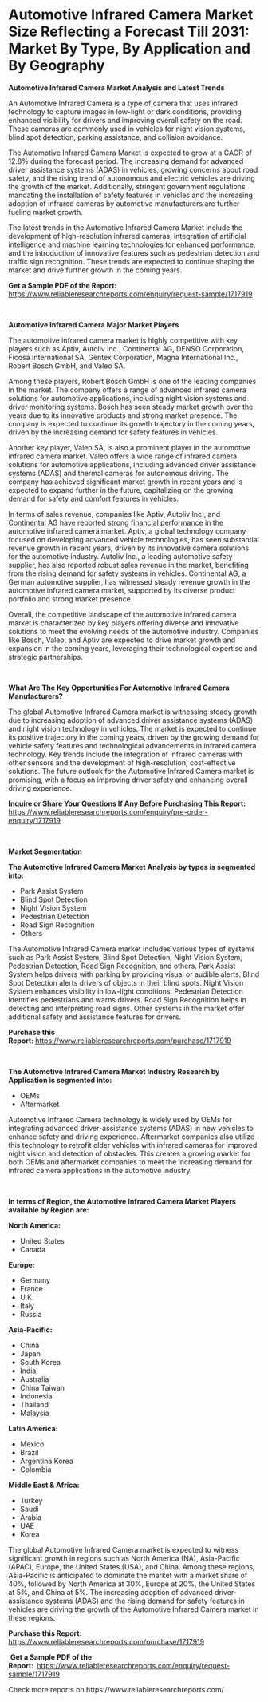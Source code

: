 <p><h1>Automotive Infrared Camera Market Size Reflecting a Forecast Till 2031: Market By Type, By Application and By Geography</h1></p><p><strong>Automotive Infrared Camera Market Analysis and Latest Trends</strong></p>
<p><p>An Automotive Infrared Camera is a type of camera that uses infrared technology to capture images in low-light or dark conditions, providing enhanced visibility for drivers and improving overall safety on the road. These cameras are commonly used in vehicles for night vision systems, blind spot detection, parking assistance, and collision avoidance.</p><p>The Automotive Infrared Camera Market is expected to grow at a CAGR of 12.8% during the forecast period. The increasing demand for advanced driver assistance systems (ADAS) in vehicles, growing concerns about road safety, and the rising trend of autonomous and electric vehicles are driving the growth of the market. Additionally, stringent government regulations mandating the installation of safety features in vehicles and the increasing adoption of infrared cameras by automotive manufacturers are further fueling market growth.</p><p>The latest trends in the Automotive Infrared Camera Market include the development of high-resolution infrared cameras, integration of artificial intelligence and machine learning technologies for enhanced performance, and the introduction of innovative features such as pedestrian detection and traffic sign recognition. These trends are expected to continue shaping the market and drive further growth in the coming years.</p></p>
<p><strong>Get a Sample PDF of the Report:&nbsp;</strong> <a href="https://www.reliableresearchreports.com/enquiry/request-sample/1717919">https://www.reliableresearchreports.com/enquiry/request-sample/1717919</a></p>
<p>&nbsp;</p>
<p><strong>Automotive Infrared Camera Major Market Players</strong></p>
<p><p>The automotive infrared camera market is highly competitive with key players such as Aptiv, Autoliv Inc., Continental AG, DENSO Corporation, Ficosa International SA, Gentex Corporation, Magna International Inc., Robert Bosch GmbH, and Valeo SA.</p><p>Among these players, Robert Bosch GmbH is one of the leading companies in the market. The company offers a range of advanced infrared camera solutions for automotive applications, including night vision systems and driver monitoring systems. Bosch has seen steady market growth over the years due to its innovative products and strong market presence. The company is expected to continue its growth trajectory in the coming years, driven by the increasing demand for safety features in vehicles.</p><p>Another key player, Valeo SA, is also a prominent player in the automotive infrared camera market. Valeo offers a wide range of infrared camera solutions for automotive applications, including advanced driver assistance systems (ADAS) and thermal cameras for autonomous driving. The company has achieved significant market growth in recent years and is expected to expand further in the future, capitalizing on the growing demand for safety and comfort features in vehicles.</p><p>In terms of sales revenue, companies like Aptiv, Autoliv Inc., and Continental AG have reported strong financial performance in the automotive infrared camera market. Aptiv, a global technology company focused on developing advanced vehicle technologies, has seen substantial revenue growth in recent years, driven by its innovative camera solutions for the automotive industry. Autoliv Inc., a leading automotive safety supplier, has also reported robust sales revenue in the market, benefiting from the rising demand for safety systems in vehicles. Continental AG, a German automotive supplier, has witnessed steady revenue growth in the automotive infrared camera market, supported by its diverse product portfolio and strong market presence.</p><p>Overall, the competitive landscape of the automotive infrared camera market is characterized by key players offering diverse and innovative solutions to meet the evolving needs of the automotive industry. Companies like Bosch, Valeo, and Aptiv are expected to drive market growth and expansion in the coming years, leveraging their technological expertise and strategic partnerships.</p></p>
<p>&nbsp;</p>
<p><strong>What Are The Key Opportunities For Automotive Infrared Camera Manufacturers?</strong></p>
<p><p>The global Automotive Infrared Camera market is witnessing steady growth due to increasing adoption of advanced driver assistance systems (ADAS) and night vision technology in vehicles. The market is expected to continue its positive trajectory in the coming years, driven by the growing demand for vehicle safety features and technological advancements in infrared camera technology. Key trends include the integration of infrared cameras with other sensors and the development of high-resolution, cost-effective solutions. The future outlook for the Automotive Infrared Camera market is promising, with a focus on improving driver safety and enhancing overall driving experience.</p></p>
<p><strong>Inquire or Share Your Questions If Any Before Purchasing This Report:</strong> <a href="https://www.reliableresearchreports.com/enquiry/pre-order-enquiry/1717919">https://www.reliableresearchreports.com/enquiry/pre-order-enquiry/1717919</a></p>
<p>&nbsp;</p>
<p><strong>Market Segmentation</strong></p>
<p><strong>The Automotive Infrared Camera Market Analysis by types is segmented into:</strong></p>
<p><ul><li>Park Assist System</li><li>Blind Spot Detection</li><li>Night Vision System</li><li>Pedestrian Detection</li><li>Road Sign Recognition</li><li>Others</li></ul></p>
<p><p>The Automotive Infrared Camera market includes various types of systems such as Park Assist System, Blind Spot Detection, Night Vision System, Pedestrian Detection, Road Sign Recognition, and others. Park Assist System helps drivers with parking by providing visual or audible alerts. Blind Spot Detection alerts drivers of objects in their blind spots. Night Vision System enhances visibility in low-light conditions. Pedestrian Detection identifies pedestrians and warns drivers. Road Sign Recognition helps in detecting and interpreting road signs. Other systems in the market offer additional safety and assistance features for drivers.</p></p>
<p><strong>Purchase this Report:&nbsp;</strong><a href="https://www.reliableresearchreports.com/purchase/1717919">https://www.reliableresearchreports.com/purchase/1717919</a></p>
<p>&nbsp;</p>
<p><strong>The Automotive Infrared Camera Market Industry Research by Application is segmented into:</strong></p>
<p><ul><li>OEMs</li><li>Aftermarket</li></ul></p>
<p><p>Automotive Infrared Camera technology is widely used by OEMs for integrating advanced driver-assistance systems (ADAS) in new vehicles to enhance safety and driving experience. Aftermarket companies also utilize this technology to retrofit older vehicles with infrared cameras for improved night vision and detection of obstacles. This creates a growing market for both OEMs and aftermarket companies to meet the increasing demand for infrared camera applications in the automotive industry.</p></p>
<p>&nbsp;</p>
<p><strong>In terms of Region, the Automotive Infrared Camera Market Players available by Region are:</strong></p>
<p>
    <p> <strong> North America: </strong>
        <ul>
            <li>United States</li>
            <li>Canada</li>
        </ul>
        </p> 
    <p> <strong> Europe: </strong>
        <ul>
            <li>Germany</li>
            <li>France</li>
            <li>U.K.</li>
            <li>Italy</li>
            <li>Russia</li>
        </ul>
        </p> 
    <p> <strong> Asia-Pacific: </strong>
        <ul>
            <li>China</li>
            <li>Japan</li>
            <li>South Korea</li>
            <li>India</li>
            <li>Australia</li>
            <li>China Taiwan</li>
            <li>Indonesia</li>
            <li>Thailand</li>
            <li>Malaysia</li>
        </ul>
        </p> 
    <p> <strong> Latin America: </strong>
        <ul>
            <li>Mexico</li>
            <li>Brazil</li>
            <li>Argentina Korea</li>
            <li>Colombia</li>
        </ul>
        </p> 
    <p> <strong> Middle East & Africa: </strong>
        <ul>
            <li>Turkey</li>
            <li>Saudi</li>
            <li>Arabia</li>
            <li>UAE</li>
            <li>Korea</li>
        </ul>
    </p>
    </p>
<p><p>The global Automotive Infrared Camera market is expected to witness significant growth in regions such as North America (NA), Asia-Pacific (APAC), Europe, the United States (USA), and China. Among these regions, Asia-Pacific is anticipated to dominate the market with a market share of 40%, followed by North America at 30%, Europe at 20%, the United States at 5%, and China at 5%. The increasing adoption of advanced driver-assistance systems (ADAS) and the rising demand for safety features in vehicles are driving the growth of the Automotive Infrared Camera market in these regions.</p></p>
<p><strong>Purchase this Report: </strong><a href="https://www.reliableresearchreports.com/purchase/1717919">https://www.reliableresearchreports.com/purchase/1717919</a></p>
<p>&nbsp;<strong>Get a Sample PDF of the Report:&nbsp;&nbsp;</strong><a href="https://www.reliableresearchreports.com/enquiry/request-sample/1717919">https://www.reliableresearchreports.com/enquiry/request-sample/1717919</a></p>
<p><strong></strong></p>
<p>Check more reports on https://www.reliableresearchreports.com/</p>